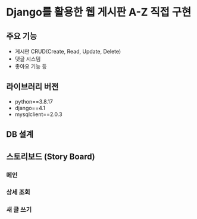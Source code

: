 # Django를 활용한 웹 게시판 A-Z 직접 구현

## 주요 기능

- 게시판 CRUD(Create, Read, Update, Delete)
- 댓글 시스템
- 좋아요 기능 등

## 라이브러리 버전

- python==3.8.17
- django==4.1
- mysqlclient==2.0.3

## DB 설계

## 스토리보드 (Story Board)

### 메인

### 상세 조회

### 새 글 쓰기
